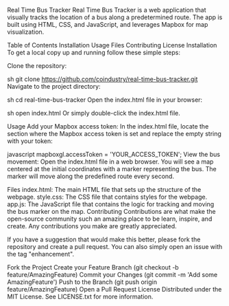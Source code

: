 Real Time Bus Tracker
Real Time Bus Tracker is a web application that visually tracks the location of a bus along a predetermined route. The app is built using HTML, CSS, and JavaScript, and leverages Mapbox for map visualization.

Table of Contents
Installation
Usage
Files
Contributing
License
Installation
To get a local copy up and running follow these simple steps:

Clone the repository:

sh
git clone https://github.com/coindustry/real-time-bus-tracker.git
Navigate to the project directory:

sh
cd real-time-bus-tracker
Open the index.html file in your browser:

sh
open index.html
Or simply double-click the index.html file.

Usage
Add your Mapbox access token:
In the index.html file, locate the section where the Mapbox access token is set and replace the empty string with your token:

javascript
mapboxgl.accessToken = 'YOUR_ACCESS_TOKEN';
View the bus movement:
Open the index.html file in a web browser. You will see a map centered at the initial coordinates with a marker representing the bus. The marker will move along the predefined route every second.

Files
index.html: The main HTML file that sets up the structure of the webpage.
style.css: The CSS file that contains styles for the webpage.
app.js: The JavaScript file that contains the logic for tracking and moving the bus marker on the map.
Contributing
Contributions are what make the open-source community such an amazing place to be learn, inspire, and create. Any contributions you make are greatly appreciated.

If you have a suggestion that would make this better, please fork the repository and create a pull request. You can also simply open an issue with the tag "enhancement".

Fork the Project
Create your Feature Branch (git checkout -b feature/AmazingFeature)
Commit your Changes (git commit -m 'Add some AmazingFeature')
Push to the Branch (git push origin feature/AmazingFeature)
Open a Pull Request
License
Distributed under the MIT License. See LICENSE.txt for more information.

